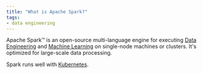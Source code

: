 ```yaml
---
title: "What is Apache Spark?"
tags:
- data engineering
---
```

Apache Spark™ is an open-source multi-language engine for executing [Data Engineering](Data%20Engineering.md)  and [Machine Learning](Machine%20Learning.md) on single-node machines or clusters. It's optimized for large-scale data processing.

Spark runs well with [Kubernetes](term/kubernetes.md).

